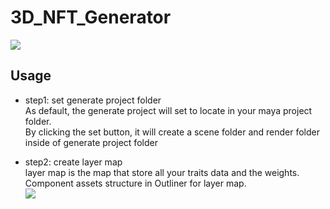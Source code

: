 # 3D_NFT_Generator

![](https://github.com/qkoci/3D_NFT_Generator/blob/main/usage.jpg)

## Usage
- step1: set generate project folder\
As default, the generate project will set to locate in your maya project folder.\
By clicking the set button, it will create a scene folder and render folder inside of generate project folder

- step2: create layer map\
layer map is the map that store all your traits data and the weights.\
Component assets structure in Outliner for layer map.\
![](pics/outliner.jpg)
